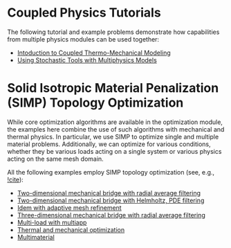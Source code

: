 # Coupled Physics Tutorials

The following tutorial and example problems demonstrate how capabilities from multiple
physics modules can be used together:

- [Intoduction to Coupled Thermo-Mechanical Modeling](combined/tutorials/introduction/index.md)
- [Using Stochastic Tools with Multiphysics Models](combined/examples/stm_thermomechanics.md)

# Solid Isotropic Material Penalization (SIMP) Topology Optimization

While core optimization algorithms are available in the optimization module, the examples here
combine the use of such algorithms with mechanical and thermal physics. In particular, we
use SIMP to optimize single and multiple material problems. Additionally, we can optimize for
various conditions, whether they be various loads acting on a single system or various physics
acting on the same mesh domain.

All the following examples employ SIMP topology optimization (see, e.g., [!cite](sigmund200199)):

- [Two-dimensional mechanical bridge with radial average filtering](combined/examples/optimization/2d_mbb.md)
- [Two-dimensional mechanical bridge with Helmholtz, PDE filtering](combined/examples/optimization/2d_mbb_pde.md)
- [Idem with adaptive mesh refinement](combined/examples/optimization/2d_mbb_pde_amr.md)
- [Three-dimensional mechanical bridge with radial average filtering](combined/examples/optimization/3d_mbb.md)
- [Multi-load with multiapp](combined/examples/optimization/multiload.md)
- [Thermal and mechanical optimization](combined/examples/optimization/thermomechanical.md)
- [Multimaterial](combined/examples/optimization/multimaterial.md)
